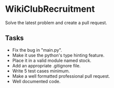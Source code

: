 # WikiClubRecruitment

Solve the latest problem and create a pull request.

## Tasks

- Fix the bug in "main.py".
- Make it use the python's type hinting feature.
- Place it in a valid module named stock.
- Add an appropriate .gitignore file.
- Write 5 test cases minimum.
- Make a well formatted professional pull request.
- Well documented code.
